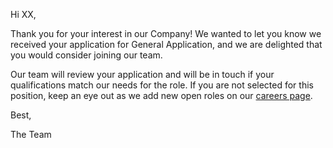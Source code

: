 Hi XX,

Thank you for your interest in our Company! We wanted to let you know we received your application for General Application, and we are delighted that you would consider joining our team.
  

Our team will review your application and will be in touch if your qualifications match our needs for the role. If you are not selected for this position, keep an eye out as we add new open roles on our [careers page](https://thebrowser.company/careers/). 

Best,

The Team